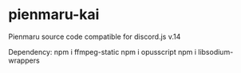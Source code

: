 # pienmaru-kai
Pienmaru source code compatible for discord.js v.14

Dependency:
npm i ffmpeg-static
npm i opusscript
npm i libsodium-wrappers